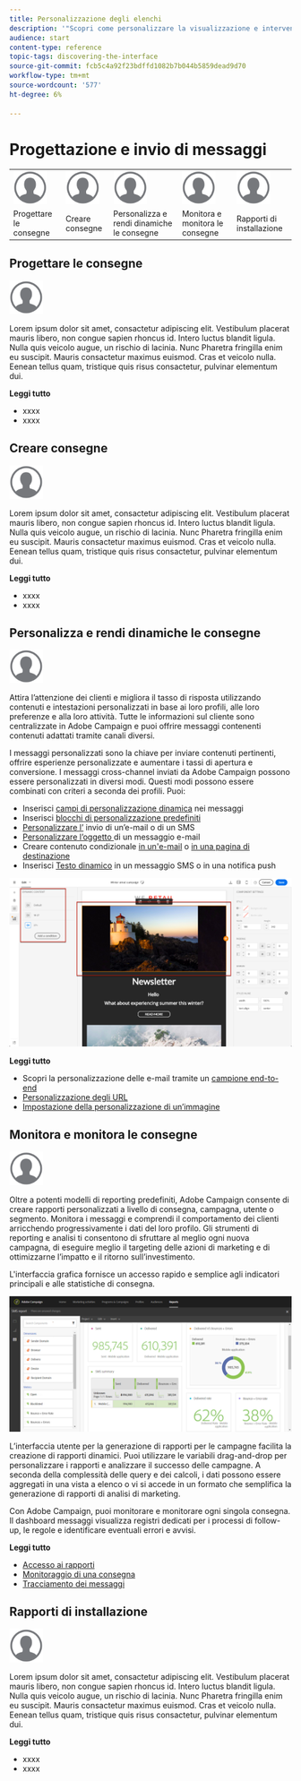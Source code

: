 ```yaml
---
title: Personalizzazione degli elenchi
description: '"Scopri come personalizzare la visualizzazione e intervenire sulle schermate dell’elenco in Adobe Campaign Standard:ordinamento, filtro, eliminazione o duplicazione degli elementi. Elenca schermate che mostrano elementi di una o più risorse specificate."'
audience: start
content-type: reference
topic-tags: discovering-the-interface
source-git-commit: fcb5c4a92f23bdffd1082b7b044b5859dead9d70
workflow-type: tm+mt
source-wordcount: '577'
ht-degree: 6%

---
```



# Progettazione e invio di messaggi

<table>
<tr>
    <td valign="top">
        <a href="../../start/using/work-with-audiences.md"><img width="60px" alt="condizioni" src="assets/icon_profile.svg"/></a>
    </td>
    <td valign="top">
        <a href="../../api/using/creating-a-service.md"><img width="60px" alt="condizioni" src="assets/icon_profile.svg"/></a>
    </td>
    <td valign="top">
        <a href="../../api/using/interacting-with-custom-resources.md"><img width="60px" alt="condizioni" src="assets/icon_profile.svg"/></a>
    </td>
    <td valign="top">
        <a href="../../api/using/interacting-with-marketing-history.md"><img width="60px" alt="condizioni" src="assets/icon_profile.svg"/></a>
    </td>
    <td valign="top">
        <a href="../../api/using/interacting-with-marketing-history.md"><img width="60px" alt="condizioni" src="assets/icon_profile.svg"/></a>
    </td>
</tr>
<tr>
<td>Progettare le consegne</td>
<td>Creare consegne</td>
<td>Personalizza e rendi dinamiche le consegne</td>
<td>Monitora e monitora le consegne</td>
<td>Rapporti di installazione</td>
</tr>
</table>

## Progettare le consegne

<img width="60px" alt="condizioni" src="assets/icon_profile.svg"/>

Lorem ipsum dolor sit amet, consactetur adipiscing elit. Vestibulum placerat mauris libero, non congue sapien rhoncus id. Intero luctus blandit ligula. Nulla quis veicolo augue, un rischio di lacinia. Nunc Pharetra fringilla enim eu suscipit. Mauris consactetur maximus euismod. Cras et veicolo nulla. Eenean tellus quam, tristique quis risus consactetur, pulvinar elementum dui.

**Leggi tutto**

* xxxx
* xxxx

## Creare consegne

<img width="60px" alt="condizioni" src="assets/icon_profile.svg"/>

Lorem ipsum dolor sit amet, consactetur adipiscing elit. Vestibulum placerat mauris libero, non congue sapien rhoncus id. Intero luctus blandit ligula. Nulla quis veicolo augue, un rischio di lacinia. Nunc Pharetra fringilla enim eu suscipit. Mauris consactetur maximus euismod. Cras et veicolo nulla. Eenean tellus quam, tristique quis risus consactetur, pulvinar elementum dui.

**Leggi tutto**

* xxxx
* xxxx

## Personalizza e rendi dinamiche le consegne

<img width="60px" alt="condizioni" src="assets/icon_profile.svg"/>

Attira l’attenzione dei clienti e migliora il tasso di risposta utilizzando contenuti e intestazioni personalizzati in base ai loro profili, alle loro preferenze e alla loro attività. Tutte le informazioni sul cliente sono centralizzate in Adobe Campaign e puoi offrire messaggi contenenti contenuti adattati tramite canali diversi.

I messaggi personalizzati sono la chiave per inviare contenuti pertinenti, offrire esperienze personalizzate e aumentare i tassi di apertura e conversione. I messaggi cross-channel inviati da Adobe Campaign possono essere personalizzati in diversi modi. Questi modi possono essere combinati con criteri a seconda dei profili. Puoi:

* Inserisci [campi di personalizzazione dinamica](../../designing/using/personalization.md#inserting-a-personalization-field) nei messaggi
* Inserisci [blocchi di personalizzazione predefiniti](../../designing/using/personalization.md#adding-a-content-block)
* [Personalizzare l’](../../designing/using/subject-line.md) invio di un’e-mail o di un SMS
* [Personalizzare l’oggetto ](../../designing/using/subject-line.md) di un messaggio e-mail
* Creare contenuto condizionale [in un&#39;e-mail](../../designing/using/personalization.md#defining-dynamic-content-in-an-email) o [in una pagina di destinazione](../../channels/using/designing-a-landing-page.md#defining-dynamic-content-in-a-landing-page)
* Inserisci [Testo dinamico](../../channels/using/defining-dynamic-text.md) in un messaggio SMS o in una notifica push

![](assets/delivery_content_43.png)

**Leggi tutto**

* Scopri la personalizzazione delle e-mail tramite un [campione end-to-end](../../designing/using/personalization.md#example-email-personalization)
* [Personalizzazione degli URL](../../designing/using/personalization.md#personalizing-urls)
* [Impostazione della personalizzazione di un’immagine](../../designing/using/personalization.md#personalizing-an-image-source)

## Monitora e monitora le consegne

<img width="60px" alt="condizioni" src="assets/icon_profile.svg"/>

Oltre a potenti modelli di reporting predefiniti, Adobe Campaign consente di creare rapporti personalizzati a livello di consegna, campagna, utente o segmento. Monitora i messaggi e comprendi il comportamento dei clienti arricchendo progressivamente i dati del loro profilo. Gli strumenti di reporting e analisi ti consentono di sfruttare al meglio ogni nuova campagna, di eseguire meglio il targeting delle azioni di marketing e di ottimizzarne l’impatto e il ritorno sull’investimento.

L&#39;interfaccia grafica fornisce un accesso rapido e semplice agli indicatori principali e alle statistiche di consegna.

![](assets/dynamic_report_intro.png)

L’interfaccia utente per la generazione di rapporti per le campagne facilita la creazione di rapporti dinamici. Puoi utilizzare le variabili drag-and-drop per personalizzare i rapporti e analizzare il successo delle campagne. A seconda della complessità delle query e dei calcoli, i dati possono essere aggregati in una vista a elenco o vi si accede in un formato che semplifica la generazione di rapporti di analisi di marketing.

Con Adobe Campaign, puoi monitorare e monitorare ogni singola consegna. Il dashboard messaggi visualizza registri dedicati per i processi di follow-up, le regole e identificare eventuali errori e avvisi.


**Leggi tutto**

* [Accesso ai rapporti](../../reporting/using/about-dynamic-reports.md)
* [Monitoraggio di una consegna](../../sending/using/monitoring-a-delivery.md)
* [Tracciamento dei messaggi](../../sending/using/tracking-messages.md)

## Rapporti di installazione

<img width="60px" alt="condizioni" src="assets/icon_profile.svg"/>

Lorem ipsum dolor sit amet, consactetur adipiscing elit. Vestibulum placerat mauris libero, non congue sapien rhoncus id. Intero luctus blandit ligula. Nulla quis veicolo augue, un rischio di lacinia. Nunc Pharetra fringilla enim eu suscipit. Mauris consactetur maximus euismod. Cras et veicolo nulla. Eenean tellus quam, tristique quis risus consactetur, pulvinar elementum dui.

**Leggi tutto**

* xxxx
* xxxx
